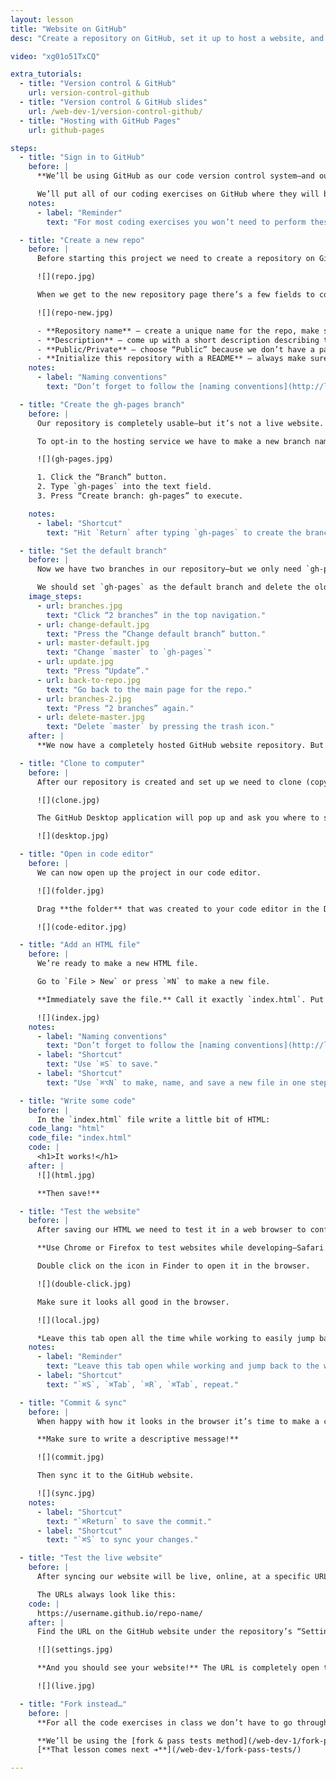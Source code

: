 ```yaml
---
layout: lesson
title: "Website on GitHub"
desc: "Create a repository on GitHub, set it up to host a website, and launch a single page site."

video: "xg01o51TxCQ"

extra_tutorials:
  - title: "Version control & GitHub"
    url: version-control-github
  - title: "Version control & GitHub slides"
    url: /web-dev-1/version-control-github/
  - title: "Hosting with GitHub Pages"
    url: github-pages

steps:
  - title: "Sign in to GitHub"
    before: |
      **We’ll be using GitHub as our code version control system—and our web host.**

      We’ll put all of our coding exercises on GitHub where they will be live websites visible to anybody.
    notes:
      - label: "Reminder"
        text: "For most coding exercises you won’t need to perform these steps, you’ll be using the [fork & pass tests method](/web-dev-1/fork-pass-tests/) to hand in all your work."

  - title: "Create a new repo"
    before: |
      Before starting this project we need to create a repository on GitHub. The repository will hold all of our website code, all the history of our project, and be our host.

      ![](repo.jpg)

      When we get to the new repository page there’s a few fields to complete.

      ![](repo-new.jpg)

      - **Repository name** — create a unique name for the repo, make sure it follows the [naming conventions](http://learn-the-web.algonquindesign.ca/topics/naming-paths-cheat-sheet/#naming-conventions).
      - **Description** — come up with a short description describing the purpose of the project.
      - **Public/Private** — choose “Public” because we don’t have a paid accounts.
      - **Initialize this repository with a README** — always make sure this is enabled.
    notes:
      - label: "Naming conventions"
        text: "Don’t forget to follow the [naming conventions](http://learn-the-web.algonquindesign.ca/topics/naming-paths-cheat-sheet/#naming-conventions)."

  - title: "Create the gh-pages branch"
    before: |
      Our repository is completely usable—but it’s not a live website. By default GitHub allows us to share code online, but we have to opt-in to their website hosting service.

      To opt-in to the hosting service we have to make a new branch named `gh-pages`

      ![](gh-pages.jpg)

      1. Click the “Branch” button.
      2. Type `gh-pages` into the text field.
      3. Press “Create branch: gh-pages” to execute.

    notes:
      - label: "Shortcut"
        text: "Hit `Return` after typing `gh-pages` to create the branch."

  - title: "Set the default branch"
    before: |
      Now we have two branches in our repository—but we only need `gh-pages`

      We should set `gh-pages` as the default branch and delete the old `master` branch.
    image_steps:
      - url: branches.jpg
        text: "Click “2 branches” in the top navigation."
      - url: change-default.jpg
        text: "Press the “Change default branch” button."
      - url: master-default.jpg
        text: "Change `master` to `gh-pages`"
      - url: update.jpg
        text: "Press “Update”."
      - url: back-to-repo.jpg
        text: "Go back to the main page for the repo."
      - url: branches-2.jpg
        text: "Press “2 branches” again."
      - url: delete-master.jpg
        text: "Delete `master` by pressing the trash icon."
    after: |
      **We now have a completely hosted GitHub website repository. But it doesn’t work yet because there’s no HTML in it.**

  - title: "Clone to computer"
    before: |
      After our repository is created and set up we need to clone (copy) it to our computer by pressing the “Clone to desktop” button.

      ![](clone.jpg)

      The GitHub Desktop application will pop up and ask you where to save the repository. Put it into your `web-dev` folder—**you don’t have to make a folder specifically for this repo, the app will make it for you.**

      ![](desktop.jpg)

  - title: "Open in code editor"
    before: |
      We can now open up the project in our code editor.

      ![](folder.jpg)

      Drag **the folder** that was created to your code editor in the Dock.

      ![](code-editor.jpg)

  - title: "Add an HTML file"
    before: |
      We’re ready to make a new HTML file.

      Go to `File > New` or press `⌘N` to make a new file.

      **Immediately save the file.** Call it exactly `index.html`. Put it into the `first-website` folder.

      ![](index.jpg)
    notes:
      - label: "Naming conventions"
        text: "Don’t forget to follow the [naming conventions](http://learn-the-web.algonquindesign.ca/topics/naming-paths-cheat-sheet/#naming-conventions)."
      - label: "Shortcut"
        text: "Use `⌘S` to save."
      - label: "Shortcut"
        text: "Use `⌘⌥N` to make, name, and save a new file in one step. Only works when a folder is open in your code editor."

  - title: "Write some code"
    before: |
      In the `index.html` file write a little bit of HTML:
    code_lang: "html"
    code_file: "index.html"
    code: |
      <h1>It works!</h1>
    after: |
      ![](html.jpg)

      **Then save!**

  - title: "Test the website"
    before: |
      After saving our HTML we need to test it in a web browser to confirm it works.

      **Use Chrome or Firefox to test websites while developing—Safari isn’t good enough.**

      Double click on the icon in Finder to open it in the browser.

      ![](double-click.jpg)

      Make sure it looks all good in the browser.

      ![](local.jpg)

      *Leave this tab open all the time while working to easily jump back and forth.*
    notes:
      - label: "Reminder"
        text: "Leave this tab open while working and jump back to the window with `⌘Tab` when you want to test—press `⌘R` to refresh the browser."
      - label: "Shortcut"
        text: "`⌘S`, `⌘Tab`, `⌘R`, `⌘Tab`, repeat."

  - title: "Commit & sync"
    before: |
      When happy with how it looks in the browser it’s time to make a commit to save the state of our code.

      **Make sure to write a descriptive message!**

      ![](commit.jpg)

      Then sync it to the GitHub website.

      ![](sync.jpg)
    notes:
      - label: "Shortcut"
        text: "`⌘Return` to save the commit."
      - label: "Shortcut"
        text: "`⌘S` to sync your changes."

  - title: "Test the live website"
    before: |
      After syncing our website will be live, online, at a specific URL.

      The URLs always look like this:
    code: |
      https://username.github.io/repo-name/
    after: |
      Find the URL on the GitHub website under the repository’s “Settings” tab.

      ![](settings.jpg)

      **And you should see your website!** The URL is completely open to anyone in the world.

      ![](live.jpg)

  - title: "Fork instead…"
    before: |
      **For all the code exercises in class we don’t have to go through the `gh-pages` branching set up process above.**

      **We’ll be using the [fork & pass tests method](/web-dev-1/fork-pass-tests/) to hand in all work.**
      [**That lesson comes next ➔**](/web-dev-1/fork-pass-tests/)

---
```

